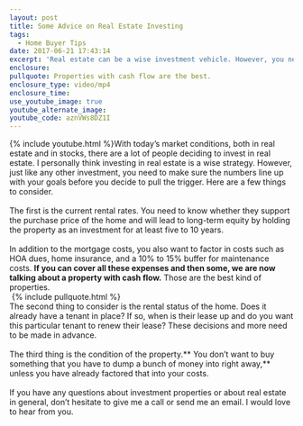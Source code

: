 ```yaml
---
layout: post
title: Some Advice on Real Estate Investing
tags:
  - Home Buyer Tips
date: 2017-06-21 17:43:14
excerpt: 'Real estate can be a wise investment vehicle. However, you need to make sure the numbers add up first.'
enclosure:
pullquote: Properties with cash flow are the best.
enclosure_type: video/mp4
enclosure_time:
use_youtube_image: true
youtube_alternate_image:
youtube_code: aznVWs8DZ1I
---
```



{% include youtube.html %}With today’s market conditions, both in real estate and in stocks, there are a lot of people deciding to invest in real estate. I personally think investing in real estate is a wise strategy. However, just like any other investment, you need to make sure the numbers line up with your goals before you decide to pull the trigger. Here are a few things to consider.
<br>
<br>The first is the current rental rates. You need to know whether they support the purchase price of the home and will lead to long-term equity by holding the property as an investment for at least five to 10 years.
<br>
<br>In addition to the mortgage costs, you also want to factor in costs such as HOA dues, home insurance, and a 10% to 15% buffer for maintenance costs. **If you can cover all these expenses and then some, we are now talking about a property with cash flow.** Those are the best kind of properties.
<br>&nbsp;{% include pullquote.html %}
<br>The second thing to consider is the rental status of the home. Does it already have a tenant in place? If so, when is their lease up and do you want this particular tenant to renew their lease? These decisions and more need to be made in advance.
<br>
<br>The third thing is the condition of the property.** You don’t want to buy something that you have to dump a bunch of money into right away,** unless you have already factored that into your costs.
<br>
<br>If you have any questions about investment properties or about real estate in general, don’t hesitate to give me a call or send me an email. I would love to hear from you.